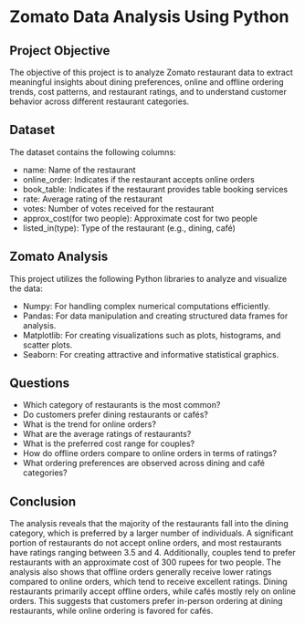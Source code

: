 # Zomato Data Analysis Using Python
## Project Objective
The objective of this project is to analyze Zomato restaurant data to extract meaningful insights about dining preferences, online and offline ordering trends, cost patterns, and restaurant ratings, and to understand customer behavior across different restaurant categories.
## Dataset
The dataset contains the following columns:
* name: Name of the restaurant
* online_order: Indicates if the restaurant accepts online orders
* book_table: Indicates if the restaurant provides table booking services
* rate: Average rating of the restaurant
* votes: Number of votes received for the restaurant
* approx_cost(for two people): Approximate cost for two people
* listed_in(type): Type of the restaurant (e.g., dining, café)
## Zomato Analysis
This project utilizes the following Python libraries to analyze and visualize the data:
* Numpy: For handling complex numerical computations efficiently.
* Pandas: For data manipulation and creating structured data frames for analysis.
* Matplotlib: For creating visualizations such as plots, histograms, and scatter plots.
* Seaborn: For creating attractive and informative statistical graphics.
## Questions
* Which category of restaurants is the most common?
* Do customers prefer dining restaurants or cafés?
* What is the trend for online orders?
* What are the average ratings of restaurants?
* What is the preferred cost range for couples?
* How do offline orders compare to online orders in terms of ratings?
* What ordering preferences are observed across dining and café categories?
## Conclusion
The analysis reveals that the majority of the restaurants fall into the dining category, which is preferred by a larger number of individuals. A significant portion of restaurants do not accept online orders, and most restaurants have ratings ranging between 3.5 and 4. Additionally, couples tend to prefer restaurants with an approximate cost of 300 rupees for two people. The analysis also shows that offline orders generally receive lower ratings compared to online orders, which tend to receive excellent ratings. Dining restaurants primarily accept offline orders, while cafés mostly rely on online orders. This suggests that customers prefer in-person ordering at dining restaurants, while online ordering is favored for cafés.
